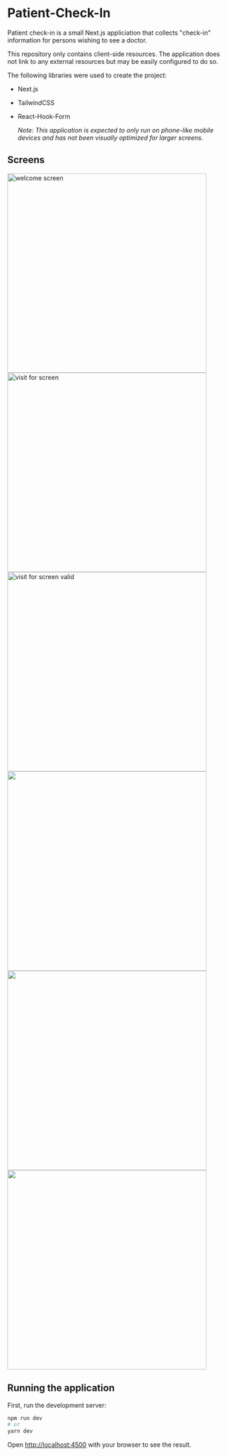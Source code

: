 # Patient-Check-In

 Patient check-in is a small Next.js appliciation that collects "check-in" information for persons wishing to see a doctor.

This repository only contains client-side resources. The application does not link to any external resources but may be easily configured to do so.

The following libraries were used to create the project:

* Next.js

* TailwindCSS

* React-Hook-Form

  *Note: This application is expected to only run on phone-like mobile devices and has not been visually optimized for larger screens.*

## Screens
<img src="https://d2ff1pywnx56xu.cloudfront.net/patient-check-in-screens/0-welcome.png" height="450" alt="welcome screen"> <img src="https://d2ff1pywnx56xu.cloudfront.net/patient-check-in-screens/1-visitFor.png" height="450px" alt="visit for screen"> <img src="https://d2ff1pywnx56xu.cloudfront.net/patient-check-in-screens/1.1-vistFor.png" height="450px" alt="visit for screen valid"> <img src="https://d2ff1pywnx56xu.cloudfront.net/patient-check-in-screens/2.1-reasons.png" height="450px"> <img src="https://d2ff1pywnx56xu.cloudfront.net/patient-check-in-screens/3.1-personal.png" height="450px"> <img src="https://d2ff1pywnx56xu.cloudfront.net/patient-check-in-screens/completed.png" height="450px">

## Running the application

First, run the development server:

```bash
npm run dev
# or
yarn dev

``` 

Open [http://localhost:4500](http://localhost:4500) with your browser to see the result.
